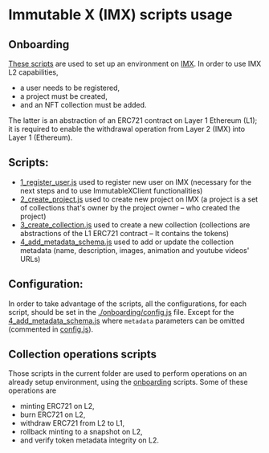 # Immutable X (IMX) scripts usage

## Onboarding
[These scripts](./) are used to set up an environment on [IMX](https://www.immutable.com/).
In order to use IMX L2 capabilities,
- a user needs to be registered,
- a project must be created,
- and an NFT collection must be added.

The latter is an abstraction of an ERC721 contract on Layer 1 Ethereum (L1);
it is required to enable the withdrawal operation from Layer 2 (IMX) into Layer 1 (Ethereum).

## Scripts:
- [1_register_user.js](./onboarding/1_register_user.js) used to register new user on IMX
   (necessary for the next steps and to use ImmutableXClient functionalities)
- [2_create_project.js](./onboarding/2_create_project.js) used to create new project on IMX
   (a project is a set of collections that's owner by the project owner – who created the project)
- [3_create_collection.js](./onboarding/3_create_collection.js) used to create a new collection
   (collections are abstractions of the L1 ERC721 contract – It contains the tokens)
- [4_add_metadata_schema.js](./onboarding/4_add_metadata_schema.js) used to add or update the collection metadata
   (name, description, images, animation and youtube videos' URLs)

## Configuration:
In order to take advantage of the scripts, all the configurations, for each script, should be set in the
[./onboarding/config.js](./onboarding/config.js) file.
Except for the [4_add_metadata_schema.js](./onboarding/4_add_metadata_schema.js) where `metadata` parameters
can be omitted (commented in [config.js](./onboarding/config.js)).

## Collection operations scripts
Those scripts in the current folder are used to perform operations on an already setup environment,
using the [onboarding](./onboarding) scripts.
Some of these operations are
- minting ERC721 on L2,
- burn ERC721 on L2,
- withdraw ERC721 from L2 to L1,
- rollback minting to a snapshot on L2,
- and verify token metadata integrity on L2.
